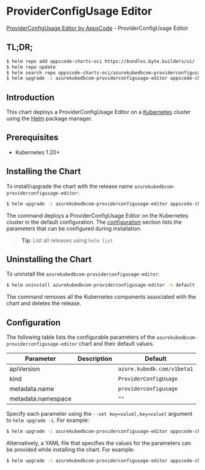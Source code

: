 # ProviderConfigUsage Editor

[ProviderConfigUsage Editor by AppsCode](https://appscode.com) - ProviderConfigUsage Editor

## TL;DR;

```bash
$ helm repo add appscode-charts-oci https://bundles.byte.builders/ui/
$ helm repo update
$ helm search repo appscode-charts-oci/azurekubedbcom-providerconfigusage-editor --version=v0.6.0
$ helm upgrade -i azurekubedbcom-providerconfigusage-editor appscode-charts-oci/azurekubedbcom-providerconfigusage-editor -n default --create-namespace --version=v0.6.0
```

## Introduction

This chart deploys a ProviderConfigUsage Editor on a [Kubernetes](http://kubernetes.io) cluster using the [Helm](https://helm.sh) package manager.

## Prerequisites

- Kubernetes 1.20+

## Installing the Chart

To install/upgrade the chart with the release name `azurekubedbcom-providerconfigusage-editor`:

```bash
$ helm upgrade -i azurekubedbcom-providerconfigusage-editor appscode-charts-oci/azurekubedbcom-providerconfigusage-editor -n default --create-namespace --version=v0.6.0
```

The command deploys a ProviderConfigUsage Editor on the Kubernetes cluster in the default configuration. The [configuration](#configuration) section lists the parameters that can be configured during installation.

> **Tip**: List all releases using `helm list`

## Uninstalling the Chart

To uninstall the `azurekubedbcom-providerconfigusage-editor`:

```bash
$ helm uninstall azurekubedbcom-providerconfigusage-editor -n default
```

The command removes all the Kubernetes components associated with the chart and deletes the release.

## Configuration

The following table lists the configurable parameters of the `azurekubedbcom-providerconfigusage-editor` chart and their default values.

|     Parameter      | Description |                Default                |
|--------------------|-------------|---------------------------------------|
| apiVersion         |             | <code>azure.kubedb.com/v1beta1</code> |
| kind               |             | <code>ProviderConfigUsage</code>      |
| metadata.name      |             | <code>providerconfigusage</code>      |
| metadata.namespace |             | <code>""</code>                       |


Specify each parameter using the `--set key=value[,key=value]` argument to `helm upgrade -i`. For example:

```bash
$ helm upgrade -i azurekubedbcom-providerconfigusage-editor appscode-charts-oci/azurekubedbcom-providerconfigusage-editor -n default --create-namespace --version=v0.6.0 --set apiVersion=azure.kubedb.com/v1beta1
```

Alternatively, a YAML file that specifies the values for the parameters can be provided while
installing the chart. For example:

```bash
$ helm upgrade -i azurekubedbcom-providerconfigusage-editor appscode-charts-oci/azurekubedbcom-providerconfigusage-editor -n default --create-namespace --version=v0.6.0 --values values.yaml
```
